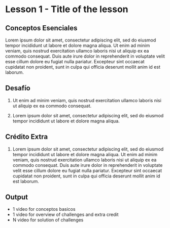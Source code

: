 # Lesson 1 - Title of the lesson


## Conceptos Esenciales

Lorem ipsum dolor sit amet, consectetur adipiscing elit, sed do eiusmod tempor incididunt ut labore et dolore magna aliqua. Ut enim ad minim veniam, quis nostrud exercitation ullamco laboris nisi ut aliquip ex ea commodo consequat. Duis aute irure dolor in reprehenderit in voluptate velit esse cillum dolore eu fugiat nulla pariatur. Excepteur sint occaecat cupidatat non proident, sunt in culpa qui officia deserunt mollit anim id est laborum.


## Desafío

1. Ut enim ad minim veniam, quis nostrud exercitation ullamco laboris nisi ut aliquip ex ea commodo consequat. 

2. Lorem ipsum dolor sit amet, consectetur adipiscing elit, sed do eiusmod tempor incididunt ut labore et dolore magna aliqua. 


## Crédito Extra

1. Lorem ipsum dolor sit amet, consectetur adipiscing elit, sed do eiusmod tempor incididunt ut labore et dolore magna aliqua. Ut enim ad minim veniam, quis nostrud exercitation ullamco laboris nisi ut aliquip ex ea commodo consequat. Duis aute irure dolor in reprehenderit in voluptate velit esse cillum dolore eu fugiat nulla pariatur. Excepteur sint occaecat cupidatat non proident, sunt in culpa qui officia deserunt mollit anim id est laborum.



## Output

- 1 video for conceptos basicos
- 1 video for overview of challenges and extra credit
- N video for solution of challenges
